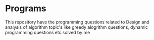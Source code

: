 # Programs
This repository have the programming questions related to Design and analysis of algorithm topic's like greedy alogrithm questions, dynamic programming questions etc solved by me
